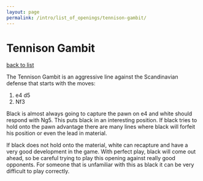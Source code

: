 ```yaml
---
layout: page
permalink: /intro/list_of_openings/tennison-gambit/
---
```


# Tennison Gambit

[back to list](../../intro/list_of_openings)



The Tennison Gambit is an aggressive line against the Scandinavian defense that starts with the moves:

1. e4 d5
2. Nf3

Black is almost always going to capture the pawn on e4 and white should respond with Ng5. This puts black in an interesting position. If black tries to hold onto the pawn advantage there are many lines where black will forfeit his position or even the lead in material.

If black does not hold onto the material, white can recapture and have a very good development in the game. With perfect play, black will come out ahead, so be careful trying to play this opening against really good opponents. For someone that is unfamiliar with this as black it can be very difficult to play correctly.




